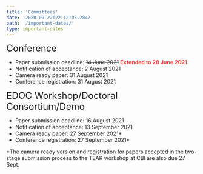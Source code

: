 ```yaml
---
title: 'Committees'
date: '2020-09-22T22:12:03.284Z'
path: '/important-dates/'
type: important-dates
---
```


<div style="font-size:18pt;">Conference</div>

- Paper submission deadline: ~~14 June 2021~~ <span style="color:#f63a3a">**Extended to 28 June 2021**</span>
- Notification of acceptance:  2 August 2021
- Camera ready paper:  31 August 2021
- Conference registration: 31 August 2021

<div style="font-size:18pt;">EDOC Workshop/Doctoral Consortium/Demo</div>

- Paper submission deadline:  16 August 2021
- Notification of acceptance:  13 September 2021
- Camera ready paper:  27 September 2021*
- Conference registration: 27 September 2021*

*The camera ready version and registration for papers accepted in the two-stage submission process to the TEAR workshop at CBI are also due 27 Sept. 
